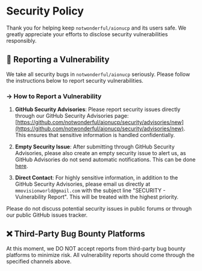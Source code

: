 # Security Policy

Thank you for helping keep `notwonderful/aionucp` and its users safe. We greatly appreciate your efforts to disclose security vulnerabilities responsibly.
<br>

## 🚨 Reporting a Vulnerability

We take all security bugs in `notwonderful/aionucp` seriously. Please follow the instructions below to report security vulnerabilities.

### → How to Report a Vulnerability

1. **GitHub Security Advisories**: Please report security issues directly through our GitHub Security Advisories page: [https://github.com/notwonderful/aionucp/security/advisories/new](https://github.com/notwonderful/aionucp/security/advisories/new). This ensures that sensitive information is handled confidentially.

2. **Empty Security Issue**: After submitting through GitHub Security Advisories, please also create an empty security issue to alert us, as GitHub Advisories do not send automatic notifications. This can be done [here](https://github.com/notwonderful/aionucp/issues/new?assignees=notwonderful&labels=type%3A+bug%2Cpriority%3A+high%2Ctype%3A+security&projects=&template=3-security-report.yml&title=%5BSecurity%5D%3A+).

3. **Direct Contact**: For highly sensitive information, in addition to the GitHub Security Advisories, please email us directly at `mmovisionworld@gmail.com` with the subject line "SECURITY - Vulnerability Report". This will be treated with the highest priority.

Please do not discuss potential security issues in public forums or through our public GitHub issues tracker.

## ❌ Third-Party Bug Bounty Platforms

At this moment, we DO NOT accept reports from third-party bug bounty platforms to minimize risk. All vulnerability reports should come through the specified channels above.

<br>
